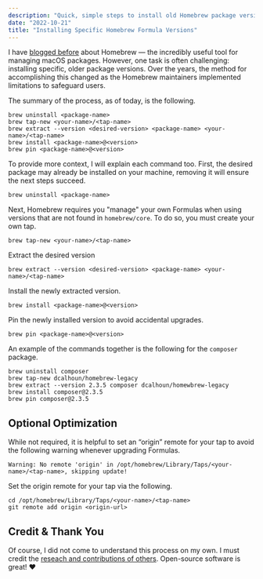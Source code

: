 ```yaml
---
description: "Quick, simple steps to install old Homebrew package versions."
date: "2022-10-21"
title: "Installing Specific Homebrew Formula Versions"
---
```


I have [blogged before](/blog/developer-tools-homebrew) about Homebrew — the incredibly useful tool for managing macOS packages. However, one task is often challenging: installing specific, older package versions. Over the years, the method for accomplishing this changed as the Homebrew maintainers implemented limitations to safeguard users.

The summary of the process, as of today, is the following.

```shell
brew uninstall <package-name>
brew tap-new <your-name>/<tap-name>
brew extract --version <desired-version> <package-name> <your-name>/<tap-name>
brew install <package-name>@<version>
brew pin <package-name>@<version>
```

To provide more context, I will explain each command too. First, the desired package may already be installed on your machine, removing it will ensure the next steps succeed.

```shell
brew uninstall <package-name>
```

Next, Homebrew requires you "manage" your own Formulas when using versions that are not found in `homebrew/core`. To do so, you must create your own tap.

```shell
brew tap-new <your-name>/<tap-name>
```

Extract the desired version

```shell
brew extract --version <desired-version> <package-name> <your-name>/<tap-name>
```

Install the newly extracted version.

```shell
brew install <package-name>@<version>
```

Pin the newly installed version to avoid accidental upgrades.

```shell
brew pin <package-name>@<version>
```

An example of the commands together is the following for the `composer` package.

```shell
brew uninstall composer
brew tap-new dcalhoun/homebrew-legacy
brew extract --version 2.3.5 composer dcalhoun/homewbrew-legacy
brew install composer@2.3.5
brew pin composer@2.3.5
```

## Optional Optimization

While not required, it is helpful to set an “origin” remote for your tap to avoid the following warning whenever upgrading Formulas.

```shell
Warning: No remote 'origin' in /opt/homebrew/Library/Taps/<your-name>/<tap-name>, skipping update!
```

Set the origin remote for your tap via the following.

```shell
cd /opt/homebrew/Library/Taps/<your-name>/<tap-name>
git remote add origin <origin-url>
```

## Credit & Thank You

Of course, I did not come to understand this process on my own. I must credit the [reseach and contributions of others](https://github.com/orgs/Homebrew/discussions/155#discussioncomment-133894). Open-source software is great! ❤️
